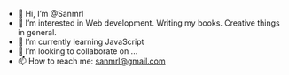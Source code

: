 - 👋 Hi, I’m @Sanmrl
- 👀 I’m interested in Web development. Writing my books. Creative things in general.
- 🌱 I’m currently learning JavaScript
- 💞️ I’m looking to collaborate on ...
- 📫 How to reach me: sanmrl@gmail.com

<!---
Sanmrl/Sanmrl is a ✨ special ✨ repository because its `README.md` (this file) appears on your GitHub profile.
You can click the Preview link to take a look at your changes.
--->
